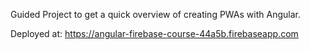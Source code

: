 Guided Project to get a quick overview of creating PWAs with Angular.

Deployed at: https://angular-firebase-course-44a5b.firebaseapp.com
